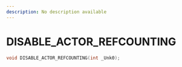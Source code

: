 ```yaml
---
description: No description available 
---
```


# DISABLE_ACTOR_REFCOUNTING

```cpp
void DISABLE_ACTOR_REFCOUNTING(int _Unk0);
```
